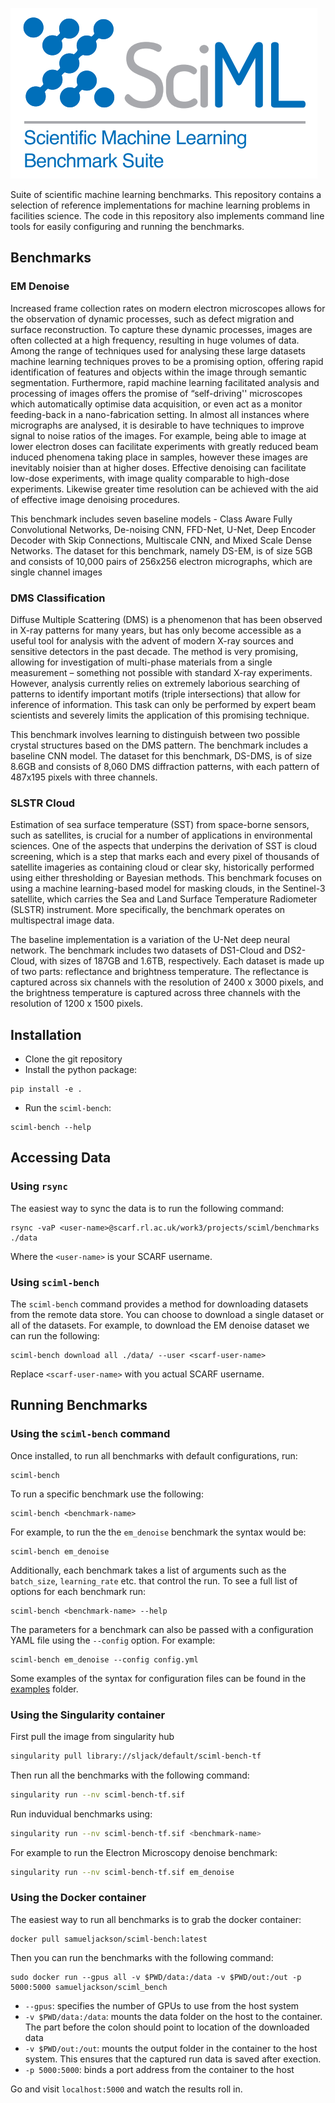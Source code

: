 ![sciml-benchmark-logo](img/logo.png "title-1")

Suite of scientific machine learning benchmarks. This repository contains a 
selection of reference implementations for machine learning problems in 
facilities science. The code in this repository also implements command line 
tools for easily configuring and running the benchmarks.

## Benchmarks


### EM Denoise
Increased frame collection rates on modern electron microscopes allows for the observation of dynamic processes, such as defect migration and surface reconstruction. To capture these dynamic processes, images are often collected at a high frequency, resulting in huge volumes of data. Among the range of techniques used for analysing these large datasets machine learning techniques proves to be a promising option, offering rapid identification of features and objects within the image through  semantic segmentation. Furthermore, rapid machine learning facilitated analysis and processing of images offers the promise of “self-driving'' microscopes which automatically optimise data acquisition, or even act as a monitor feeding-back in a nano-fabrication setting. In almost all instances where micrographs are analysed, it is desirable to have techniques to improve signal to noise ratios of the images. For example, being able to image at lower electron doses can facilitate experiments with greatly reduced beam induced phenomena taking place in samples, however these images are inevitably noisier than at higher doses. Effective denoising can facilitate low-dose experiments, with image quality comparable to high-dose experiments. Likewise greater time resolution can be achieved with the aid of effective image denoising procedures. 

This benchmark includes seven baseline models - Class Aware Fully Convolutional Networks, De-noising CNN, FFD-Net, U-Net, Deep Encoder Decoder with Skip Connections, Multiscale CNN, and Mixed Scale Dense Networks. The dataset for this benchmark, namely DS-EM, is of size 5GB and consists of 10,000 pairs of 256x256 electron micrographs, which are single channel images

### DMS Classification
Diffuse Multiple Scattering (DMS) is a phenomenon that has been observed in X-ray patterns for many years, but has only become accessible as a useful tool for analysis with the advent of modern X-ray sources and sensitive detectors in the past decade. The method is very promising, allowing for investigation of multi-phase materials from a single measurement – something not possible with standard X-ray experiments. However, analysis currently relies on extremely laborious searching of patterns to identify important motifs (triple intersections) that allow for inference of information. This task can only be performed by expert beam scientists and severely limits the application of this promising technique. 

This benchmark involves learning to distinguish between two possible crystal structures based on the DMS pattern. The benchmark includes a baseline CNN model. The dataset for this benchmark, DS-DMS, is of size 8.6GB and consists of 8,060 DMS diffraction patterns, with each pattern of  487x195 pixels with  three channels.

### SLSTR Cloud
Estimation of sea surface temperature (SST) from space-borne sensors, such as satellites, is crucial for a number of applications in environmental sciences. One of the aspects that underpins the derivation of SST is cloud screening, which is a step that marks each and every pixel of thousands of satellite imageries as containing cloud or clear sky, historically performed using either thresholding or Bayesian methods. This benchmark focuses on using a machine learning-based model for masking clouds, in the Sentinel-3 satellite, which carries the Sea and Land Surface Temperature Radiometer (SLSTR) instrument. More specifically, the benchmark operates on multispectral image data. 

The baseline implementation is a variation of the U-Net deep neural network. The benchmark includes two datasets of DS1-Cloud and DS2-Cloud, with sizes of 187GB and 1.6TB, respectively. Each dataset is made up of two parts: reflectance and brightness temperature. The reflectance is captured across six channels with the resolution of 2400 x 3000 pixels, and the brightness temperature is captured across three channels with the resolution of 1200 x 1500 pixels.

## Installation

 - Clone the git repository
 - Install the python package:

```
pip install -e .
```

 - Run the `sciml-bench`:

```
sciml-bench --help
```

## Accessing Data
### Using `rsync`

The easiest way to sync the data is to run the following command:
```
rsync -vaP <user-name>@scarf.rl.ac.uk/work3/projects/sciml/benchmarks ./data
```

Where the `<user-name>` is your SCARF username.


### Using `sciml-bench`
The `sciml-bench` command provides a method for downloading datasets from the 
remote data store. You can choose to download a single dataset or all of the 
datasets. For example, to download the EM denoise dataset we can run the following:

```
sciml-bench download all ./data/ --user <scarf-user-name>
```

Replace `<scarf-user-name>` with you actual SCARF username.

## Running Benchmarks

### Using the `sciml-bench` command 

Once installed, to run all benchmarks with default configurations, run:

```
sciml-bench
```

To run a specific benchmark use the following:

```
sciml-bench <benchmark-name>
```

For example, to run the the `em_denoise` benchmark the syntax would be:

```
sciml-bench em_denoise
```

Additionally, each benchmark takes a list of arguments such as the `batch_size`,
`learning_rate` etc. that control the run. To see a full list of options for each
benchmark run:

```
sciml-bench <benchmark-name> --help
```

The parameters for a benchmark can also be passed with a configuration YAML file 
using the `--config` option. For example:

```
sciml-bench em_denoise --config config.yml
```

Some examples of the syntax for configuration files can be found in the 
[examples](examples) folder.

### Using the Singularity container

First pull the image from singularity hub

```bash
singularity pull library://sljack/default/sciml-bench-tf
```

Then run all the benchmarks with the following command:

```bash
singularity run --nv sciml-bench-tf.sif
```

Run induvidual benchmarks using: 

```bash
singularity run --nv sciml-bench-tf.sif <benchmark-name>
```

For example to run the Electron Microscopy denoise benchmark:

```bash
singularity run --nv sciml-bench-tf.sif em_denoise
```

### Using the Docker container
The easiest way to run all benchmarks is to grab the docker container:

```
docker pull samueljackson/sciml-bench:latest
```

Then you can run the benchmarks with the following command:
```
sudo docker run --gpus all -v $PWD/data:/data -v $PWD/out:/out -p 5000:5000 samueljackson/sciml_bench
```

 - `--gpus`: specifies the number of GPUs to use from the host system
 - `-v $PWD/data:/data`: mounts the data folder on the host to the container. The part before the colon should point to location of the downloaded data
 - `-v $PWD/out:/out`:  mounts the output folder in the container to the host system. This ensures that the captured run data is saved after exection.
 - `-p 5000:5000`: binds a port address from the container to the host

 
Go and visit `localhost:5000` and watch the results roll in.



